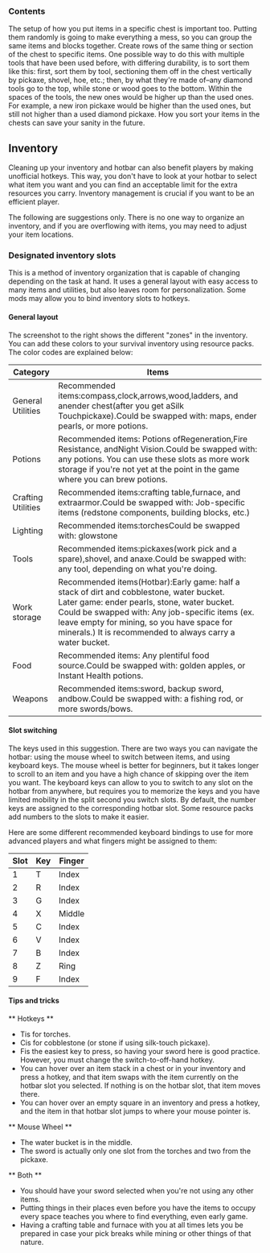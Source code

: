 ### Contents
The setup of how you put items in a specific chest is important too. Putting them randomly is going to make everything a mess, so you can group the same items and blocks together. Create rows of the same thing or section of the chest to specific items. One possible way to do this with multiple tools that have been used before, with differing durability, is to sort them like this: first, sort them by tool, sectioning them off in the chest vertically by pickaxe, shovel, hoe, etc.; then, by what they're made of–any diamond tools go to the top, while stone or wood goes to the bottom. Within the spaces of the tools, the new ones would be higher up than the used ones. For example, a new iron pickaxe would be higher than the used ones, but still not higher than a used diamond pickaxe. How you sort your items in the chests can save your sanity in the future.

## Inventory
Cleaning up your inventory and hotbar can also benefit players by making unofficial hotkeys. This way, you don't have to look at your hotbar to select what item you want and you can find an acceptable limit for the extra resources you carry. Inventory management is crucial if you want to be an efficient player.

The following are suggestions only. There is no one way to organize an inventory, and if you are overflowing with items, you may need to adjust your item locations.

### Designated inventory slots
This is a method of inventory organization that is capable of changing depending on the task at hand. It uses a general layout with easy access to many items and utilities, but also leaves room for personalization. Some mods may allow you to bind inventory slots to hotkeys.

#### General layout

The screenshot to the right shows the different "zones" in the inventory. You can add these colors to your survival inventory using resource packs.  The color codes are explained below:

| Category           | Items                                                                                                                                                                                                                                                                                                          |
|--------------------|----------------------------------------------------------------------------------------------------------------------------------------------------------------------------------------------------------------------------------------------------------------------------------------------------------------|
| General Utilities  | Recommended items:compass,clock,arrows,wood,ladders, and anender chest(after you get aSilk Touchpickaxe).Could be swapped with: maps, ender pearls, or more potions.                                                                                                                                           |
| Potions            | Recommended items: Potions ofRegeneration,Fire Resistance, andNight Vision.Could be swapped with: any potions. You can use these slots as more work storage if you're not yet at the point in the game where you can brew potions.                                                                             |
| Crafting Utilities | Recommended items:crafting table,furnace, and extraarmor.Could be swapped with: Job-specific items (redstone components, building blocks, etc.)                                                                                                                                                                |
| Lighting           | Recommended items:torchesCould be swapped with: glowstone                                                                                                                                                                                                                                                      |
| Tools              | Recommended items:pickaxes(work pick and a spare),shovel, and anaxe.Could be swapped with: any tool, depending on what you're doing.                                                                                                                                                                           |
| Work storage       | Recommended items(Hotbar):Early game: half a stack of dirt and cobblestone, water bucket.<br/>Later game: ender pearls, stone, water bucket.<br/>Could be swapped with: Any job-specific items (ex. leave empty for mining, so you have space for minerals.) It is recommended to always carry a water bucket. |
| Food               | Recommended items: Any plentiful food source.Could be swapped with: golden apples, or Instant Health potions.                                                                                                                                                                                                  |
| Weapons            | Recommended items:sword, backup sword, andbow.Could be swapped with: a fishing rod, or more swords/bows.                                                                                                                                                                                                       |

#### Slot switching
The keys used in this suggestion.
There are two ways you can navigate the hotbar: using the mouse wheel to switch between items, and using keyboard keys. The mouse wheel is better for beginners, but it takes longer to scroll to an item and you have a high chance of skipping over the item you want. The keyboard keys can allow to you to switch to any slot on the hotbar from anywhere, but requires you to memorize the keys and you have limited mobility in the split second you switch slots. By default, the number keys are assigned to the corresponding hotbar slot. Some resource packs add numbers to the slots to make it easier.

Here are some different recommended keyboard bindings to use for more advanced players and what fingers might be assigned to them:

| Slot | Key | Finger |
|------|-----|--------|
| 1    | T   | Index  |
| 2    | R   | Index  |
| 3    | G   | Index  |
| 4    | X   | Middle |
| 5    | C   | Index  |
| 6    | V   | Index  |
| 7    | B   | Index  |
| 8    | Z   | Ring   |
| 9    | F   | Index  |

#### Tips and tricks
** Hotkeys **
- Tis for torches.
- Cis for cobblestone (or stone if using silk-touch pickaxe).
- Fis the easiest key to press, so having your sword here is good practice. However, you must change the switch-to-off-hand hotkey.
- You can hover over an item stack in a chest or in your inventory and press a hotkey, and that item swaps with the item currently on the hotbar slot you selected. If nothing is on the hotbar slot, that item moves there.
- You can hover over an empty square in an inventory and press a hotkey, and the item in that hotbar slot jumps to where your mouse pointer is.

** Mouse Wheel **
- The water bucket is in the middle.
- The sword is actually only one slot from the torches and two from the pickaxe.

** Both **
- You should have your sword selected when you're not using any other items.
- Putting things in their places even before you have the items to occupy every space teaches you where to find everything, even early game.
- Having a crafting table and furnace with you at all times lets you be prepared in case your pick breaks while mining or other things of that nature.

